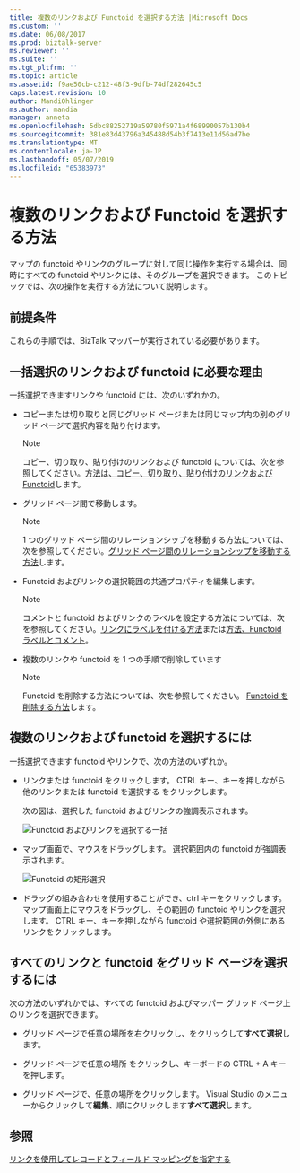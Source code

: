 ```yaml
---
title: 複数のリンクおよび Functoid を選択する方法 |Microsoft Docs
ms.custom: ''
ms.date: 06/08/2017
ms.prod: biztalk-server
ms.reviewer: ''
ms.suite: ''
ms.tgt_pltfrm: ''
ms.topic: article
ms.assetid: f9ae50cb-c212-48f3-9dfb-74df282645c5
caps.latest.revision: 10
author: MandiOhlinger
ms.author: mandia
manager: anneta
ms.openlocfilehash: 5dbc88252719a59780f5971a4f68990057b130b4
ms.sourcegitcommit: 381e83d43796a345488d54b3f7413e11d56ad7be
ms.translationtype: MT
ms.contentlocale: ja-JP
ms.lasthandoff: 05/07/2019
ms.locfileid: "65383973"
---
```

# <a name="how-to-select-multiple-links-and-functoids"></a>複数のリンクおよび Functoid を選択する方法
マップの functoid やリンクのグループに対して同じ操作を実行する場合は、同時にすべての functoid やリンクには、そのグループを選択できます。 このトピックでは、次の操作を実行する方法について説明します。  
  
## <a name="prerequisites"></a>前提条件  
 これらの手順では、BizTalk マッパーが実行されている必要があります。  
  
## <a name="why-do-you-need-to-bulk-select-linksfunctoids"></a>一括選択のリンクおよび functoid に必要な理由  
 一括選択できますリンクや functoid には、次のいずれかの。  
  
-   コピーまたは切り取りと同じグリッド ページまたは同じマップ内の別のグリッド ページで選択内容を貼り付けます。  
  
    > [!NOTE]
    >  コピー、切り取り、貼り付けのリンクおよび functoid については、次を参照してください。[方法は、コピー、切り取り、貼り付けのリンクおよび Functoid](../core/how-to-copy-cut-and-paste-links-and-functoids.md)します。  
  
-   グリッド ページ間で移動します。  
  
    > [!NOTE]
    >  1 つのグリッド ページ間のリレーションシップを移動する方法については、次を参照してください。[グリッド ページ間のリレーションシップを移動する方法](../core/how-to-move-a-relationship-between-grid-pages.md)します。  
  
-   Functoid およびリンクの選択範囲の共通プロパティを編集します。  
  
    > [!NOTE]
    >  コメントと functoid およびリンクのラベルを設定する方法については、次を参照してください。[リンクにラベルを付ける方法](../core/how-to-label-a-link.md)または[方法、Functoid ラベルとコメント](../core/how-to-label-and-comment-a-functoid.md)。  
  
-   複数のリンクや functoid を 1 つの手順で削除しています  
  
    > [!NOTE]
    >  Functoid を削除する方法については、次を参照してください。 [Functoid を削除する方法](../core/how-to-delete-functoids.md)します。  
  
## <a name="to-select-multiple-links-and-functoids"></a>複数のリンクおよび functoid を選択するには  
 一括選択できます functoid やリンクで、次の方法のいずれか。  
  
-   リンクまたは functoid をクリックします。 CTRL キー、キーを押しながら他のリンクまたは functoid を選択する をクリックします。  
  
     次の図は、選択した functoid およびリンクの強調表示されます。  
  
     ![Functoid およびリンクを選択する一括](../core/media/bulkselect-functois-links.gif "BulkSelect_Functois & リンク")  
  
-   マップ画面で、マウスをドラッグします。 選択範囲内の functoid が強調表示されます。  
  
     ![Functoid の矩形選択](../core/media/bulkselect-selectionrectangle.gif "BulkSelect_SelectionRectangle")  
  
-   ドラッグの組み合わせを使用することができ、ctrl キーをクリックします。 マップ画面上にマウスをドラッグし、その範囲の functoid やリンクを選択します。 CTRL キー、キーを押しながら functoid や選択範囲の外側にあるリンクをクリックします。  
  
## <a name="to-select-all-links-and-functoids-on-the-grid-page"></a>すべてのリンクと functoid をグリッド ページを選択するには  
 次の方法のいずれかでは、すべての functoid およびマッパー グリッド ページ上のリンクを選択できます。  
  
-   グリッド ページで任意の場所を右クリックし、をクリックして**すべて選択**します。  
  
-   グリッド ページで任意の場所 をクリックし、キーボードの CTRL + A キーを押します。  
  
-   グリッド ページで、任意の場所をクリックします。 Visual Studio のメニューからクリックして**編集**、順にクリックします**すべて選択**します。  
  
## <a name="see-also"></a>参照  
 [リンクを使用してレコードとフィールド マッピングを指定する](../core/using-links-to-specify-record-and-field-mappings.md)